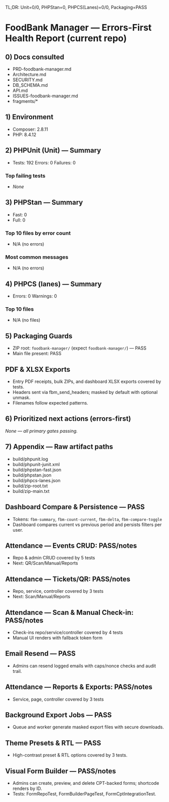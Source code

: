 TL;DR: Unit=0/0, PHPStan=0, PHPCS(Lanes)=0/0, Packaging=PASS

# FoodBank Manager — Errors-First Health Report (current repo)

## 0) Docs consulted
- PRD-foodbank-manager.md
- Architecture.md
- SECURITY.md
- DB_SCHEMA.md
- API.md
- ISSUES-foodbank-manager.md
- fragments/*

## 1) Environment
- Composer: 2.8.11
- PHP: 8.4.12

## 2) PHPUnit (Unit) — Summary
- Tests: 192  Errors: 0  Failures: 0
### Top failing tests
- _None_

## 3) PHPStan — Summary
- Fast: 0
- Full: 0
### Top 10 files by error count
- N/A (no errors)
### Most common messages
- N/A (no errors)

## 4) PHPCS (lanes) — Summary
- Errors: 0  Warnings: 0
### Top 10 files
- N/A (no files)

## 5) Packaging Guards
- ZIP root: `foodbank-manager/` (expect `foodbank-manager/`) — PASS
- Main file present: PASS

## PDF & XLSX Exports
- Entry PDF receipts, bulk ZIPs, and dashboard XLSX exports covered by tests.
- Headers sent via fbm_send_headers; masked by default with optional unmask.
- Filenames follow expected patterns.

## 6) Prioritized next actions (errors-first)
_None — all primary gates passing._

## 7) Appendix — Raw artifact paths
- build/phpunit.log
- build/phpunit-junit.xml
- build/phpstan-fast.json
- build/phpstan.json
- build/phpcs-lanes.json
- build/zip-root.txt
- build/zip-main.txt

## Dashboard Compare & Persistence — PASS
- Tokens: `fbm-summary`, `fbm-count-current`, `fbm-delta`, `fbm-compare-toggle`
- Dashboard compares current vs previous period and persists filters per user.

## Attendance — Events CRUD: PASS/notes
- Repo & admin CRUD covered by 5 tests
- Next: QR/Scan/Manual/Reports

## Attendance — Tickets/QR: PASS/notes
- Repo, service, controller covered by 3 tests
- Next: Scan/Manual/Reports

## Attendance — Scan & Manual Check-in: PASS/notes
- Check-ins repo/service/controller covered by 4 tests
- Manual UI renders with fallback token form

## Email Resend — PASS
- Admins can resend logged emails with caps/nonce checks and audit trail.

## Attendance — Reports & Exports: PASS/notes
- Service, page, controller covered by 3 tests

## Background Export Jobs — PASS
- Queue and worker generate masked export files with secure downloads.

## Theme Presets & RTL — PASS
- High-contrast preset & RTL options covered by 3 tests.

## Visual Form Builder — PASS/notes
- Admins can create, preview, and delete CPT-backed forms; shortcode renders by ID.
- Tests: FormRepoTest, FormBuilderPageTest, FormCptIntegrationTest.
